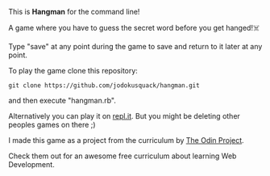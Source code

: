 This is **Hangman** for the command line!

A game where you have to guess the secret word before you get hanged!☠️

Type "save" at any point during the game to save and return to
it later at any point.

To play the game clone this repository:

```
git clone https://github.com/jodokusquack/hangman.git
```

and then execute "hangman.rb".

Alternatively you can play it on [repl.it](https://repl.it/@jodokusquack/hangman). 
But you might be deleting other peoples games on there ;)

I made this game as a project from the curriculum by [The Odin
Project](https://www.theodinproject.com/courses/ruby-programming/lessons/file-i-o-and-serialization?ref=lnav).

Check them out for an awesome free curriculum about learning Web Development.
